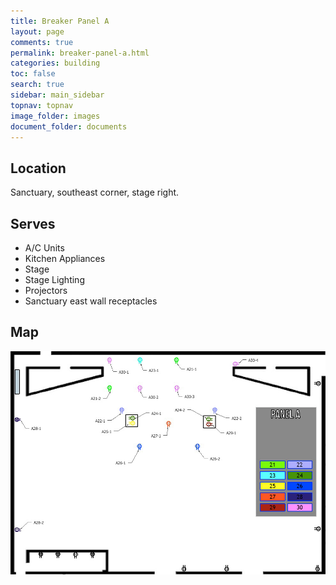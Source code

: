 ```yaml
---
title: Breaker Panel A
layout: page
comments: true
permalink: breaker-panel-a.html
categories: building
toc: false
search: true
sidebar: main_sidebar
topnav: topnav
image_folder: images
document_folder: documents
---
```


## Location
Sanctuary, southeast corner, stage right.

## Serves
- A/C Units
- Kitchen Appliances
- Stage
- Stage Lighting
- Projectors
- Sanctuary east wall receptacles

## Map
![](images/map-stage-circuits.jpg)
